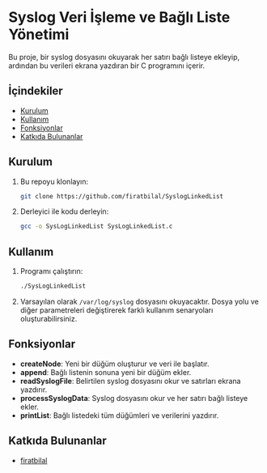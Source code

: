 # Syslog Veri İşleme ve Bağlı Liste Yönetimi

Bu proje, bir syslog dosyasını okuyarak her satırı bağlı listeye ekleyip, ardından bu verileri ekrana yazdıran bir C programını içerir.

## İçindekiler
- [Kurulum](#kurulum)
- [Kullanım](#kullanım)
- [Fonksiyonlar](#fonksiyonlar)
- [Katkıda Bulunanlar](#katkıda-bulunanlar)

## Kurulum

1. Bu repoyu klonlayın:
    ```bash
    git clone https://github.com/firatbilal/SyslogLinkedList
    ```
2. Derleyici ile kodu derleyin:
    ```bash
    gcc -o SysLogLinkedList SysLogLinkedList.c
    ```

## Kullanım

1. Programı çalıştırın:
    ```bash
    ./SysLogLinkedList
    ```
2. Varsayılan olarak `/var/log/syslog` dosyasını okuyacaktır. Dosya yolu ve diğer parametreleri değiştirerek farklı kullanım senaryoları oluşturabilirsiniz.

## Fonksiyonlar

- **createNode**: Yeni bir düğüm oluşturur ve veri ile başlatır.
- **append**: Bağlı listenin sonuna yeni bir düğüm ekler.
- **readSyslogFile**: Belirtilen syslog dosyasını okur ve satırları ekrana yazdırır.
- **processSyslogData**: Syslog dosyasını okur ve her satırı bağlı listeye ekler.
- **printList**: Bağlı listedeki tüm düğümleri ve verilerini yazdırır.

## Katkıda Bulunanlar

- [firatbilal](https://github.com/firatbilal)
